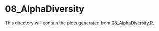# 08_AlphaDiversity

This directory will contain the plots generated from [08_AlphaDiversity.R](../../../scripts/analysis-combined/08_AlphaDiversity.R).